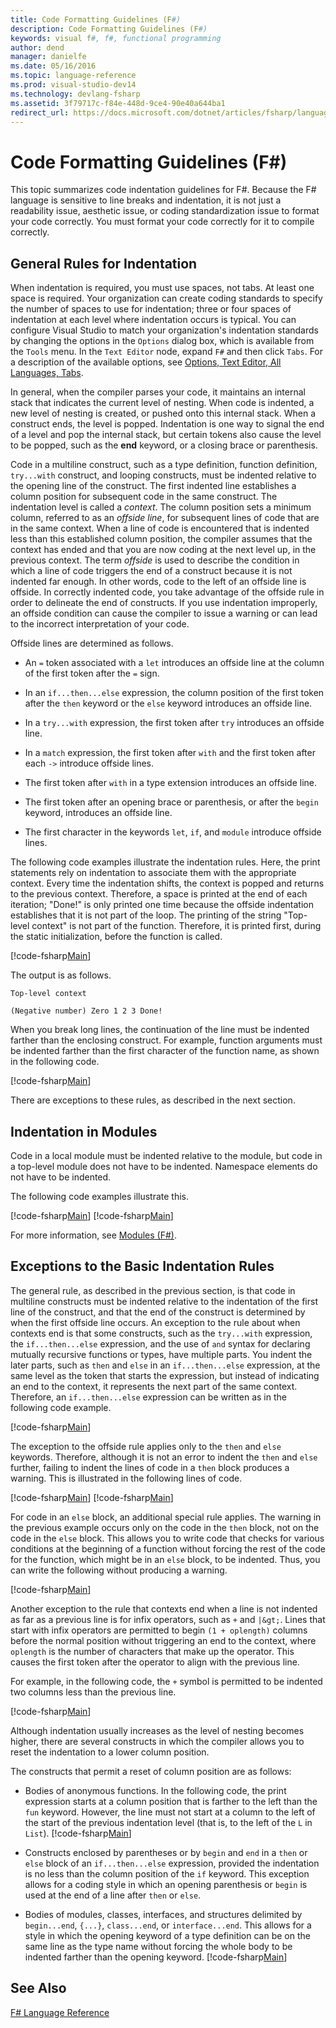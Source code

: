 ```yaml
---
title: Code Formatting Guidelines (F#)
description: Code Formatting Guidelines (F#)
keywords: visual f#, f#, functional programming
author: dend
manager: danielfe
ms.date: 05/16/2016
ms.topic: language-reference
ms.prod: visual-studio-dev14
ms.technology: devlang-fsharp
ms.assetid: 3f79717c-f84e-448d-9ce4-90e40a644ba1
redirect_url: https://docs.microsoft.com/dotnet/articles/fsharp/language-reference/code-formatting-guidelines 
---
```


# Code Formatting Guidelines (F#)

This topic summarizes code indentation guidelines for F#. Because the F# language is sensitive to line breaks and indentation, it is not just a readability issue, aesthetic issue, or coding standardization issue to format your code correctly. You must format your code correctly for it to compile correctly.


## General Rules for Indentation
When indentation is required, you must use spaces, not tabs. At least one space is required. Your organization can create coding standards to specify the number of spaces to use for indentation; three or four spaces of indentation at each level where indentation occurs is typical. You can configure Visual Studio to match your organization's indentation standards by changing the options in the `Options` dialog box, which is available from the `Tools` menu. In the `Text Editor` node, expand `F#` and then click `Tabs`. For a description of the available options, see [Options, Text Editor, All Languages, Tabs](https://msdn.microsoft.com/library/7sffa753.aspx).

In general, when the compiler parses your code, it maintains an internal stack that indicates the current level of nesting. When code is indented, a new level of nesting is created, or pushed onto this internal stack. When a construct ends, the level is popped. Indentation is one way to signal the end of a level and pop the internal stack, but certain tokens also cause the level to be popped, such as the **end** keyword, or a closing brace or parenthesis.

Code in a multiline construct, such as a type definition, function definition, `try...with` construct, and looping constructs, must be indented relative to the opening line of the construct. The first indented line establishes a column position for subsequent code in the same construct. The indentation level is called a *context*. The column position sets a minimum column, referred to as an *offside line*, for subsequent lines of code that are in the same context. When a line of code is encountered that is indented less than this established column position, the compiler assumes that the context has ended and that you are now coding at the next level up, in the previous context. The term *offside* is used to describe the condition in which a line of code triggers the end of a construct because it is not indented far enough. In other words, code to the left of an offside line is offside. In correctly indented code, you take advantage of the offside rule in order to delineate the end of constructs. If you use indentation improperly, an offside condition can cause the compiler to issue a warning or can lead to the incorrect interpretation of your code.

Offside lines are determined as follows.


- An `=` token associated with a `let` introduces an offside line at the column of the first token after the `=` sign.


- In an `if...then...else` expression, the column position of the first token after the `then` keyword or the `else` keyword introduces an offside line.


- In a `try...with` expression, the first token after `try` introduces an offside line.


- In a `match` expression, the first token after `with` and the first token after each `->` introduce offside lines.


- The first token after `with` in a type extension introduces an offside line.


- The first token after an opening brace or parenthesis, or after the `begin` keyword, introduces an offside line.


- The first character in the keywords `let`, `if`, and `module` introduce offside lines.


The following code examples illustrate the indentation rules. Here, the print statements rely on indentation to associate them with the appropriate context. Every time the indentation shifts, the context is popped and returns to the previous context. Therefore, a space is printed at the end of each iteration; "Done!" is only printed one time because the offside indentation establishes that it is not part of the loop. The printing of the string "Top-level context" is not part of the function. Therefore, it is printed first, during the static initialization, before the function is called.

[!code-fsharp[Main](snippets/fscodeformatting/snippet1.fs)]

The output is as follows.

```
Top-level context

(Negative number) Zero 1 2 3 Done!
```

When you break long lines, the continuation of the line must be indented farther than the enclosing construct. For example, function arguments must be indented farther than the first character of the function name, as shown in the following code.

[!code-fsharp[Main](snippets/fscodeformatting/snippet2.fs)]

There are exceptions to these rules, as described in the next section.


## Indentation in Modules
Code in a local module must be indented relative to the module, but code in a top-level module does not have to be indented. Namespace elements do not have to be indented.

The following code examples illustrate this.

[!code-fsharp[Main](snippets/fscodeformatting/snippet3.fs)]
[!code-fsharp[Main](snippets/fscodeformatting/snippet4.fs)]

For more information, see [Modules &#40;F&#35;&#41;](Modules-%5BFSharp%5D.md).


## Exceptions to the Basic Indentation Rules
The general rule, as described in the previous section, is that code in multiline constructs must be indented relative to the indentation of the first line of the construct, and that the end of the construct is determined by when the first offside line occurs. An exception to the rule about when contexts end is that some constructs, such as the `try...with` expression, the `if...then...else` expression, and the use of `and` syntax for declaring mutually recursive functions or types, have multiple parts. You indent the later parts, such as `then` and `else` in an `if...then...else` expression, at the same level as the token that starts the expression, but instead of indicating an end to the context, it represents the next part of the same context. Therefore, an `if...then...else` expression can be written as in the following code example.

[!code-fsharp[Main](snippets/fscodeformatting/snippet5.fs)]

The exception to the offside rule applies only to the `then` and `else` keywords. Therefore, although it is not an error to indent the `then` and `else` further, failing to indent the lines of code in a `then` block produces a warning. This is illustrated in the following lines of code.

[!code-fsharp[Main](snippets/fscodeformatting/snippet6.fs)]
[!code-fsharp[Main](snippets/fscodeformatting/snippet7.fs)]

For code in an `else` block, an additional special rule applies. The warning in the previous example occurs only on the code in the `then` block, not on the code in the `else` block. This allows you to write code that checks for various conditions at the beginning of a function without forcing the rest of the code for the function, which might be in an `else` block, to be indented. Thus, you can write the following without producing a warning.

[!code-fsharp[Main](snippets/fscodeformatting/snippet8.fs)]

Another exception to the rule that contexts end when a line is not indented as far as a previous line is for infix operators, such as `+` and `|&gt;`. Lines that start with infix operators are permitted to begin `(1 + oplength)` columns before the normal position without triggering an end to the context, where `oplength` is the number of characters that make up the operator. This causes the first token after the operator to align with the previous line.

For example, in the following code, the `+` symbol is permitted to be indented two columns less than the previous line.

[!code-fsharp[Main](snippets/fscodeformatting/snippet9.fs)]

Although indentation usually increases as the level of nesting becomes higher, there are several constructs in which the compiler allows you to reset the indentation to a lower column position.

The constructs that permit a reset of column position are as follows:


- Bodies of anonymous functions. In the following code, the print expression starts at a column position that is farther to the left than the `fun` keyword. However, the line must not start at a column to the left of the start of the previous indentation level (that is, to the left of the `L` in `List`).
  [!code-fsharp[Main](snippets/fscodeformatting/snippet10.fs)]

- Constructs enclosed by parentheses or by `begin` and `end` in a `then` or `else` block of an `if...then...else` expression, provided the indentation is no less than the column position of the `if` keyword. This exception allows for a coding style in which an opening parenthesis or `begin` is used at the end of a line after `then` or `else`.


- Bodies of modules, classes, interfaces, and structures delimited by `begin...end`, `{...}`, `class...end`, or `interface...end`. This allows for a style in which the opening keyword of a type definition can be on the same line as the type name without forcing the whole body to be indented farther than the opening keyword.
  [!code-fsharp[Main](snippets/fscodeformatting/snippet13.fs)]


## See Also
[F&#35; Language Reference](FSharp-Language-Reference.md)